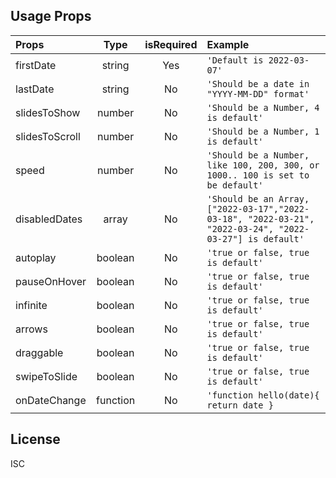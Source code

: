 ## Usage Props

| Props          |   Type   | isRequired | Example                                                                                                  |
| :------------- | :------: | :--------: | :------------------------------------------------------------------------------------------------------- |
| firstDate      |  string  |    Yes     | `'Default is 2022-03-07'`                                                                                |
| lastDate       |  string  |     No     | `'Should be a date in "YYYY-MM-DD" format'`                                                              |
| slidesToShow   |  number  |     No     | `'Should be a Number, 4 is default'`                                                                     |
| slidesToScroll |  number  |     No     | `'Should be a Number, 1 is default'`                                                                     |
| speed          |  number  |     No     | `'Should be a Number, like 100, 200, 300, or 1000.. 100 is set to be default'`                           |
| disabledDates  |  array   |     No     | `'Should be an Array, ["2022-03-17","2022-03-18", "2022-03-21", "2022-03-24", "2022-03-27"] is default'` |
| autoplay       | boolean  |     No     | `'true or false, true is default'`                                                                       |
| pauseOnHover   | boolean  |     No     | `'true or false, true is default'`                                                                       |
| infinite       | boolean  |     No     | `'true or false, true is default'`                                                                       |
| arrows         | boolean  |     No     | `'true or false, true is default'`                                                                       |
| draggable      | boolean  |     No     | `'true or false, true is default'`                                                                       |
| swipeToSlide   | boolean  |     No     | `'true or false, true is default'`                                                                       |
| onDateChange   | function |     No     | `'function hello(date){ return date }`                                                                   |

## License

ISC
